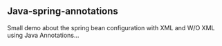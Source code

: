 ## Java-spring-annotations

Small demo about the spring bean configuration with XML and W/O XML using Java Annotations...
